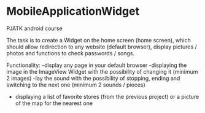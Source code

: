 # MobileApplicationWidget
PJATK android course

The task is to create a Widget on the home screen (home screen), which should allow redirection to any website (default browser), display pictures / photos and functions to check passwords / songs.

Functionality:
-display any page in your default browser
-displaying the image in the ImageView Widget with the possibility of changing it (minimum 2 images)
-lay the sound with the possibility of stopping, ending and switching to the next one (minimum 2 sounds / pieces)
- displaying a list of favorite stores (from the previous project) or a picture of the map for the nearest one
